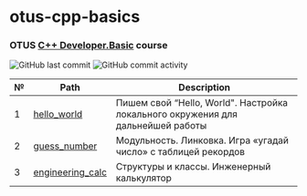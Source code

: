 # otus-cpp-basics
### OTUS [C++ Developer.Basic](https://otus.ru/lessons/cpp-basic/) course
![GitHub last commit](https://img.shields.io/github/last-commit/AlexeyGoncharenko/otus-cpp-basics?style=flat)
![GitHub commit activity](https://img.shields.io/github/commit-activity/w/AlexeyGoncharenko/otus-cpp-basics)

| № |         Path          |     Description     |
| --| ----------------------|---------------------|
| 1 |[hello_world](https://github.com/AlexeyGoncharenko/otus-cpp-basics/tree/hello_world) | Пишем свой “Hello, World". Настройка локального окружения для дальнейшей работы |
| 2 |[guess_number](https://github.com/AlexeyGoncharenko/otus-cpp-basics/tree/guess_number) | Модульность. Линковка. Игра «угадай число» с таблицей рекордов |
| 3 |[engineering_calc](there_is_some_link) | Структуры и классы. Инженерный калькулятор |
